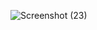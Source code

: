 ![Screenshot (23)](https://user-images.githubusercontent.com/83687064/160771213-7ce28879-708b-4f49-9cd3-4eb2d4dfd38f.png)
